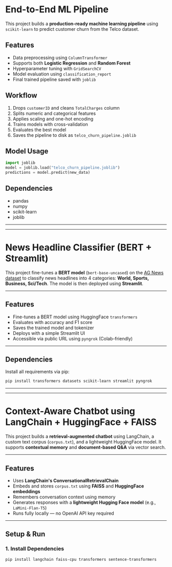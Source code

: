 # End-to-End ML Pipeline

This project builds a **production-ready machine learning pipeline** using `scikit-learn` to predict customer churn from the Telco dataset.

## Features

- Data preprocessing using `ColumnTransformer`
- Supports both **Logistic Regression** and **Random Forest**
- Hyperparameter tuning with `GridSearchCV`
- Model evaluation using `classification_report`
- Final trained pipeline saved with `joblib`

## Workflow

1. Drops `customerID` and cleans `TotalCharges` column
2. Splits numeric and categorical features
3. Applies scaling and one-hot encoding
4. Trains models with cross-validation
5. Evaluates the best model
6. Saves the pipeline to disk as `telco_churn_pipeline.joblib`

## Model Usage

```python
import joblib
model = joblib.load("telco_churn_pipeline.joblib")
predictions = model.predict(new_data)
```

## Dependencies

* pandas
* numpy
* scikit-learn
* joblib
----------------
----------------
   

# News Headline Classifier (BERT + Streamlit)

This project fine-tunes a **BERT model** (`bert-base-uncased`) on the [AG News dataset](https://huggingface.co/datasets/ag_news) to classify news headlines into 4 categories: **World, Sports, Business, Sci/Tech**. The model is then deployed using **Streamlit**.

---

## Features

- Fine-tunes a BERT model using HuggingFace `transformers`
- Evaluates with accuracy and F1 score
- Saves the trained model and tokenizer
- Deploys with a simple Streamlit UI
- Accessible via public URL using `pyngrok` (Colab-friendly)

---

## Dependencies

Install all requirements via pip:

```bash
pip install transformers datasets scikit-learn streamlit pyngrok
```
---------
---------

#  Context-Aware Chatbot using LangChain + HuggingFace + FAISS

This project builds a **retrieval-augmented chatbot** using LangChain, a custom text corpus (`corpus.txt`), and a lightweight HuggingFace model. It supports **contextual memory** and **document-based Q&A** via vector search.

---

## Features

- Uses **LangChain's ConversationalRetrievalChain**
- Embeds and stores `corpus.txt` using **FAISS** and **HuggingFace embeddings**
- Remembers conversation context using memory
- Generates responses with a **lightweight Hugging Face model** (e.g., `LaMini-Flan-T5`)
- Runs fully locally — no OpenAI API key required

---

## Setup & Run

### 1. Install Dependencies

```bash
pip install langchain faiss-cpu transformers sentence-transformers
```